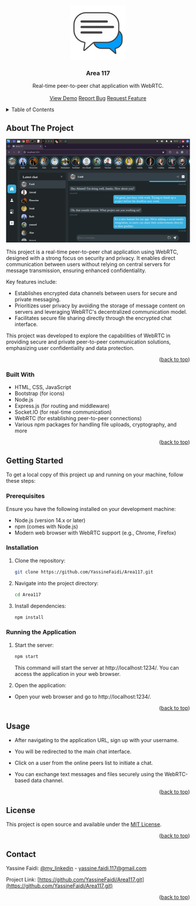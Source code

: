 <a name="readme-top"></a>

<br />
<div align="center">
  <a href=".">
    <img src="public/img/logo.png" alt="Logo" width="150" height="150">
  </a>

  <h3 align="center">Area 117</h3>

  <p align="center">
    Real-time peer-to-peer chat application with WebRTC.
    <br />
    <br />
    <a href=".">View Demo</a>
    <a href=".">Report Bug</a>
    <a href=".">Request Feature</a>
  </p>
</div>

<details>
  <summary>Table of Contents</summary>
  <ol>
    <li>
      <a href="#about-the-project">About The Project</a>
      <ul>
        <li><a href="#built-with">Built With</a></li>
      </ul>
    </li>
    <li>
      <a href="#getting-started">Getting Started</a>
      <ul>
        <li><a href="#prerequisites">Prerequisites</a></li>
        <li><a href="#installation">Installation</a></li>
        <li><a href="#running-the-application">Running the Application</a></li>
      </ul>
    </li>
    <li><a href="#usage">Usage</a></li>
    <li><a href="#license">License</a></li>
    <li><a href="#contact">Contact</a></li>
  </ol>
</details>

## About The Project

![Product Name Screen Shot][product-screenshot]

This project is a real-time peer-to-peer chat application using WebRTC, designed with a strong focus on security and privacy. It enables direct communication between users without relying on central servers for message transmission, ensuring enhanced confidentiality.

Key features include:
* Establishes encrypted data channels between users for secure and private messaging.
* Prioritizes user privacy by avoiding the storage of message content on servers and leveraging WebRTC's decentralized communication model.
* Facilitates secure file sharing directly through the encrypted chat interface.

This project was developed to explore the capabilities of WebRTC in providing secure and private peer-to-peer communication solutions, emphasizing user confidentiality and data protection.

<p align="right">(<a href="#readme-top">back to top</a>)</p>



### Built With

* HTML, CSS, JavaScript
* Bootstrap (for icons)
* Node.js
* Express.js (for routing and middleware)
* Socket.IO (for real-time communication)
* WebRTC (for establishing peer-to-peer connections)
* Various npm packages for handling file uploads, cryptography, and more

<p align="right">(<a href="#readme-top">back to top</a>)</p>


## Getting Started

To get a local copy of this project up and running on your machine, follow these steps:

### Prerequisites

Ensure you have the following installed on your development machine:

* Node.js (version 14.x or later)
* npm (comes with Node.js)
* Modern web browser with WebRTC support (e.g., Chrome, Firefox)

### Installation

1. Clone the repository: 
   ```sh
   git clone https://github.com/YassineFaidi/Area117.git
   ```
2. Navigate into the project directory:
   ```sh
   cd Area117
   ```
3. Install dependencies:
   ```sh
   npm install
   ```

### Running the Application

1. Start the server:
   ```sh
   npm start
   ```
   This command will start the server at http://localhost:1234/. You can access the application in your web browser.

2. Open the application:

* Open your web browser and go to http://localhost:1234/.

<p align="right">(<a href="#readme-top">back to top</a>)</p>


## Usage

* After navigating to the application URL, sign up with your username.

* You will be redirected to the main chat interface.

* Click on a user from the online peers list to initiate a chat.

* You can exchange text messages and files securely using the WebRTC-based data channel.

<p align="right">(<a href="#readme-top">back to top</a>)</p>

## License

This project is open source and available under the [MIT License](LICENSE).

<p align="right">(<a href="#readme-top">back to top</a>)</p>

## Contact

Yassine Faidi: [@my_linkedin](https://www.linkedin.com/in/yassine-faidi-853671247/) - yassine.faidi.117@gmail.com

Project Link: [https://github.com/YassineFaidi/Area117.git](https://github.com/YassineFaidi/Area117.git)

<p align="right">(<a href="#readme-top">back to top</a>)</p>

[product-screenshot]: public/img/appimg.png
